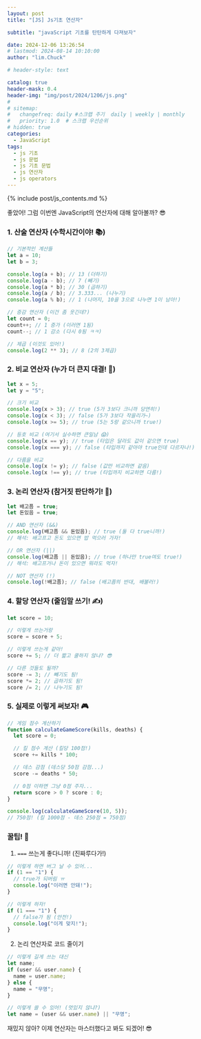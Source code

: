 ```yaml
---
layout: post
title: "[JS] Js기초 연산자"

subtitle: "javaScript 기초를 탄탄하게 다져보자"

date: 2024-12-06 13:26:54
# lastmod: 2024-08-14 10:10:00
author: "lim.Chuck"

# header-style: text

catalog: true
header-mask: 0.4
header-img: "img/post/2024/1206/js.png"
#
# sitemap:
#   changefreq: daily #스크랩 주기  daily | weekly | monthly
#   priority: 1.0  # 스크랩 우선순위
# hidden: true
categories:
  - JavaScript
tags:
  - js 기초
  - js 문법
  - js 기초 문법
  - js 연산자
  - js operators
---
```


{% include post/js_contents.md %}

좋았어! 그럼 이번엔 JavaScript의 연산자에 대해 알아볼까? 😎

### 1. 산술 연산자 (수학시간이야! 📚)

```javascript
// 기본적인 계산들
let a = 10;
let b = 3;

console.log(a + b); // 13 (더하기)
console.log(a - b); // 7 (빼기)
console.log(a * b); // 30 (곱하기)
console.log(a / b); // 3.333... (나누기)
console.log(a % b); // 1 (나머지, 10을 3으로 나누면 1이 남아!)

// 증감 연산자 (이건 좀 웃긴데?)
let count = 0;
count++; // 1 증가 (이러면 1됨)
count--; // 1 감소 (다시 0됨 ㅋㅋ)

// 제곱 (이것도 있어!)
console.log(2 ** 3); // 8 (2의 3제곱)
```

### 2. 비교 연산자 (누가 더 큰지 대결! 🥊)

```javascript
let x = 5;
let y = "5";

// 크기 비교
console.log(x > 3); // true (5가 3보다 크니까 당연히!)
console.log(x < 3); // false (5가 3보다 작을리가~)
console.log(x >= 5); // true (5는 5랑 같으니까 true!)

// 등호 비교 (여기서 실수하면 큰일남 😱)
console.log(x == y); // true (타입은 달라도 값이 같으면 true)
console.log(x === y); // false (타입까지 같아야 true인데 다르자나!)

// 다름을 비교
console.log(x != y); // false (값만 비교하면 같음)
console.log(x !== y); // true (타입까지 비교하면 다름!)
```

### 3. 논리 연산자 (참거짓 판단하기! 🤔)

```javascript
let 배고픔 = true;
let 돈있음 = true;

// AND 연산자 (&&)
console.log(배고픔 && 돈있음); // true (둘 다 true니까!)
// 해석: 배고프고 돈도 있으면 밥 먹으러 가자!

// OR 연산자 (||)
console.log(배고픔 || 돈있음); // true (하나만 true여도 true!)
// 해석: 배고프거나 돈이 있으면 뭐라도 먹자!

// NOT 연산자 (!)
console.log(!배고픔); // false (배고픔의 반대, 배불러!)
```

### 4. 할당 연산자 (줄임말 쓰기! ✍️)

```javascript
let score = 10;

// 이렇게 쓰는거랑
score = score + 5;

// 이렇게 쓰는게 같아!
score += 5; // 더 짧고 쿨하지 않냐? 😎

// 다른 것들도 될까?
score -= 3; // 빼기도 됨!
score *= 2; // 곱하기도 됨!
score /= 2; // 나누기도 됨!
```

### 5. 실제로 이렇게 써보자! 🎮

```javascript
// 게임 점수 계산하기
function calculateGameScore(kills, deaths) {
  let score = 0;

  // 킬 점수 계산 (킬당 100점!)
  score += kills * 100;

  // 데스 감점 (데스당 50점 감점...)
  score -= deaths * 50;

  // 0점 이하면 그냥 0점 주자...
  return score > 0 ? score : 0;
}

console.log(calculateGameScore(10, 5));
// 750점! (킬 1000점 - 데스 250점 = 750점)
```

### 꿀팁! 🍯

1. `===` 쓰는게 좋다니까! (진짜루다가!)

```javascript
// 이렇게 하면 버그 날 수 있어...
if (1 == "1") {
  // true가 되버림 ㅠ
  console.log("이러면 안돼!");
}

// 이렇게 하자!
if (1 === "1") {
  // false가 됨 (안전!)
  console.log("이게 맞지!");
}
```

2. 논리 연산자로 코드 줄이기

```javascript
// 이렇게 길게 쓰는 대신
let name;
if (user && user.name) {
  name = user.name;
} else {
  name = "무명";
}

// 이렇게 쓸 수 있어! (멋있지 않냐?)
let name = (user && user.name) || "무명";
```

재밌지 않아? 이제 연산자는 마스터했다고 봐도 되겠어! 😎
